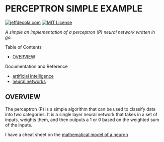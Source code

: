 # PERCEPTRON SIMPLE EXAMPLE

[![jeffdecola.com](https://img.shields.io/badge/website-jeffdecola.com-blue)](https://jeffdecola.com)
[![MIT License](https://img.shields.io/:license-mit-blue.svg)](https://jeffdecola.mit-license.org)

_A simple an implementation of a perceptron (P) neural network
written in go._

Table of Contents

* [OVERVIEW](https://github.com/JeffDeCola/my-neural-networks/tree/main/perceptron/perceptron-simple-example#overview)

Documentation and Reference

* [artificial intelligence](https://github.com/JeffDeCola/my-cheat-sheets/tree/master/software/development/software-architectures/artificial-intelligence/artificial-intelligence-cheat-sheet)
* [neural networks](https://github.com/JeffDeCola/my-cheat-sheets/tree/master/software/development/software-architectures/artificial-intelligence/artificial-intelligence-cheat-sheet/neural-networks.md)

## OVERVIEW

The perceptron (P) is a simple algorithm that can be used to classify data
into two categories.
It is a single layer neural network that takes
in a set of inputs, weights them, and then outputs a 1 or 0 based
on the weighted sum of the inputs.

I have a cheat sheet on the
[mathematical model of a neuron](https://github.com/JeffDeCola/my-cheat-sheets/tree/master/software/development/software-architectures/artificial-intelligence/artificial-intelligence-cheat-sheet/neural-networks.md#mathematical-model-of-a-neuron)
